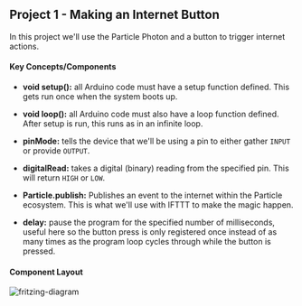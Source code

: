 ## Project 1 - Making an Internet Button

In this project we'll use the Particle Photon and a button to trigger internet actions.

#### Key Concepts/Components
- **void setup():** all Arduino code must have a setup function defined. This gets run once when the system boots up.

- **void loop():** all Arduino code must also have a loop function defined. After setup is run, this runs as in an infinite loop.

- **pinMode:** tells the device that we'll be using a pin to either gather `INPUT` or provide `OUTPUT`.

- **digitalRead:** takes a digital (binary) reading from the specified pin. This will return `HIGH` or `LOW`.

- **Particle.publish:** Publishes an event to the internet within the Particle ecosystem. This is what we'll use with IFTTT to make the magic happen.

- **delay:** pause the program for the specified number of milliseconds, useful here so the button press is only registered once instead of as many times as the program loop cycles through while the button is pressed.


#### Component Layout

![fritzing-diagram](https://s3.amazonaws.com/vigesharing-is-vigecaring/jsinichko/0904g5bve.jpg)
